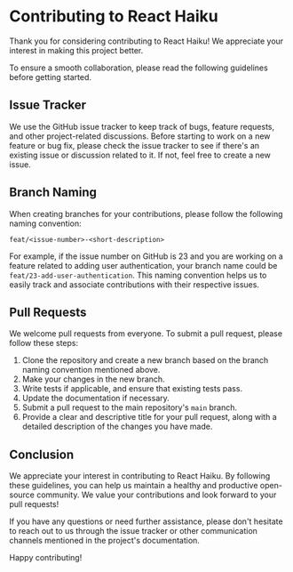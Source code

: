 # Contributing to React Haiku

Thank you for considering contributing to React Haiku! We appreciate your interest in making this project better.

To ensure a smooth collaboration, please read the following guidelines before getting started.

## Issue Tracker

We use the GitHub issue tracker to keep track of bugs, feature requests, and other project-related discussions. Before starting to work on a new feature or bug fix, please check the issue tracker to see if there's an existing issue or discussion related to it. If not, feel free to create a new issue.

## Branch Naming

When creating branches for your contributions, please follow the following naming convention:

`feat/<issue-number>-<short-description>`

For example, if the issue number on GitHub is 23 and you are working on a feature related to adding user authentication, your branch name could be `feat/23-add-user-authentication`. This naming convention helps us to easily track and associate contributions with their respective issues.

## Pull Requests

We welcome pull requests from everyone. To submit a pull request, please follow these steps:

1. Clone the repository and create a new branch based on the branch naming convention mentioned above.
2. Make your changes in the new branch.
4. Write tests if applicable, and ensure that existing tests pass.
5. Update the documentation if necessary.
6. Submit a pull request to the main repository's `main` branch.
7. Provide a clear and descriptive title for your pull request, along with a detailed description of the changes you have made.

## Conclusion

We appreciate your interest in contributing to React Haiku. By following these guidelines, you can help us maintain a healthy and productive open-source community. We value your contributions and look forward to your pull requests!

If you have any questions or need further assistance, please don't hesitate to reach out to us through the issue tracker or other communication channels mentioned in the project's documentation.

Happy contributing!
